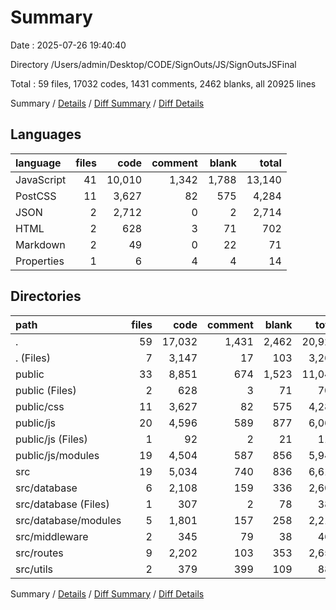 # Summary

Date : 2025-07-26 19:40:40

Directory /Users/admin/Desktop/CODE/SignOuts/JS/SignOutsJSFinal

Total : 59 files,  17032 codes, 1431 comments, 2462 blanks, all 20925 lines

Summary / [Details](details.md) / [Diff Summary](diff.md) / [Diff Details](diff-details.md)

## Languages
| language | files | code | comment | blank | total |
| :--- | ---: | ---: | ---: | ---: | ---: |
| JavaScript | 41 | 10,010 | 1,342 | 1,788 | 13,140 |
| PostCSS | 11 | 3,627 | 82 | 575 | 4,284 |
| JSON | 2 | 2,712 | 0 | 2 | 2,714 |
| HTML | 2 | 628 | 3 | 71 | 702 |
| Markdown | 2 | 49 | 0 | 22 | 71 |
| Properties | 1 | 6 | 4 | 4 | 14 |

## Directories
| path | files | code | comment | blank | total |
| :--- | ---: | ---: | ---: | ---: | ---: |
| . | 59 | 17,032 | 1,431 | 2,462 | 20,925 |
| . (Files) | 7 | 3,147 | 17 | 103 | 3,267 |
| public | 33 | 8,851 | 674 | 1,523 | 11,048 |
| public (Files) | 2 | 628 | 3 | 71 | 702 |
| public/css | 11 | 3,627 | 82 | 575 | 4,284 |
| public/js | 20 | 4,596 | 589 | 877 | 6,062 |
| public/js (Files) | 1 | 92 | 2 | 21 | 115 |
| public/js/modules | 19 | 4,504 | 587 | 856 | 5,947 |
| src | 19 | 5,034 | 740 | 836 | 6,610 |
| src/database | 6 | 2,108 | 159 | 336 | 2,603 |
| src/database (Files) | 1 | 307 | 2 | 78 | 387 |
| src/database/modules | 5 | 1,801 | 157 | 258 | 2,216 |
| src/middleware | 2 | 345 | 79 | 38 | 462 |
| src/routes | 9 | 2,202 | 103 | 353 | 2,658 |
| src/utils | 2 | 379 | 399 | 109 | 887 |

Summary / [Details](details.md) / [Diff Summary](diff.md) / [Diff Details](diff-details.md)